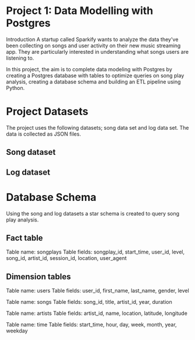 # Project 1: Data Modelling with Postgres

Introduction
A startup called Sparkify wants to analyze the data they've been collecting on songs and user activity on their new music streaming app. 
They are particularly interested in understanding what songs users are listening to.

In this project, the aim is to complete data modeling with Postgres by creating a Postgres database with tables to optimize queries on song play analysis, creating a database schema and building an ETL pipeline using Python.

# Project Datasets
The project uses the following datasets; song data set and log data set. The data is collected as JSON files.
## Song dataset

## Log dataset

# Database Schema
Using the song and log datasets a star schema is created to query song play analysis.

## Fact table
Table name:   songplays
Table fields: songplay_id, start_time, user_id, level, song_id, artist_id, session_id, location, user_agent

## Dimension tables
Table name:   users 
Table fields: user_id, first_name, last_name, gender, level

Table name:   songs
Table fields: song_id, title, artist_id, year, duration

Table name:   artists
Table fields: artist_id, name, location, latitude, longitude

Table name:   time
Table fields: start_time, hour, day, week, month, year, weekday
